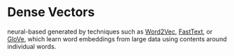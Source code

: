 # Dense Vectors

neural-based   generated by techniques such as [Word2Vec](word2vec.md), [FastText](fasttext.md), or [GloVe](glove.md), which learn word embeddings from large data using contents around individual words.  

